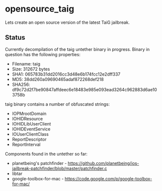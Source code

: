 # opensource_taig
Lets create an open source version of the latest TaiG jailbreak.

## Status

Currently decompilation of the taig untether binary in progress.
Binary in question has the following properties:

* Filename: taig
* Size: 312672 bytes
* SHA1: 065783b31dd2016cc3d48e6b174fcc12e2dff337
* MD5: 38dd260a09690465adaf872268def218
* SHA256: df9c72d2f7be90847affdeec6e18483e985e093ead3264c962883d6ae103758b


taig binary contains a number of obfuscated strings:

* IOPMrootDomain
* IOHIDResource
* IOHIDLibUserClient
* IOHIDEventService
* IOUserClientClass
* ReportDescriptor
* ReportInterval

Components found in the untether so far:

* planetbeing's patchfinder - https://github.com/planetbeing/ios-jailbreak-patchfinder/blob/master/patchfinder.c
* libtar
* google-toolbox-for-mac - https://code.google.com/p/google-toolbox-for-mac/
